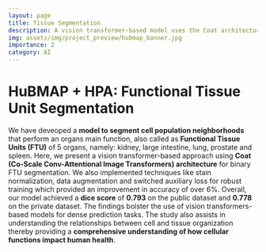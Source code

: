 ```yaml
---
layout: page
title: Tissue Segmentation
description: A vision transformer-based model uses the Coat architecture for binary FTU segmentation with an auxiliary loss for regularization.
img: assets/img/project_preview/hubmap_banner.jpg
importance: 2
category: AI
---
```


<!-- Add banner here -->
# HuBMAP + HPA: Functional Tissue Unit Segmentation <a name="project-title"></a>


<!-- Describe your project in brief -->
We have deveoped a **model to segment cell population neighborhoods** that perform an organs main function, also called as **Functional Tissue Units (FTU)** of 5 organs, namely: kidney, large intestine, lung, prostate and spleen. Here, we present a vision transformer-based approach using **Coat (Co-Scale Conv-Attentional Image Transformers) architecture** for binary FTU segmentation. We also implemented techniques like stain normalization, data augmentation and switched auxiliary loss for robust training which provided an improvement in accuracy of over 6%. Overall, our model achieved a **dice score** of **0.793** on the public dataset and **0.778** on the private dataset. The findings bolster the use of vision transformers-based models for dense prediction tasks. The study also assists in understanding the relationships between cell and tissue organization thereby providing a **comprehensive understanding of how cellular functions impact human health**.

